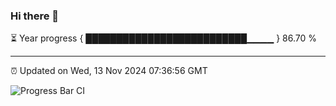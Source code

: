 ### Hi there 👋

⏳ Year progress { ██████████████████████████▁▁▁▁ } 86.70 %

---

⏰ Updated on Wed, 13 Nov 2024 07:36:56 GMT

![Progress Bar CI](https://github.com/IshwaranRudhara/GIT-ACTION/workflows/Progress%20Bar%20CI/badge.svg)

